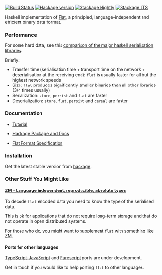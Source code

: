 
[![Build Status](https://travis-ci.org/Quid2/flat.svg?branch=master)](https://travis-ci.org/Quid2/flat)
[![Hackage version](https://img.shields.io/hackage/v/flat.svg)](http://hackage.haskell.org/package/flat)
[![Stackage Nightly](http://stackage.org/package/flat/badge/nightly)](http://stackage.org/nightly/package/model)
[![Stackage LTS](http://stackage.org/package/flat/badge/lts)](http://stackage.org/lts/package/model)


Haskell implementation of [Flat](http://quid2.org/docs/Flat.pdf), a principled, language-independent and efficient binary data format.

### Performance

For some hard data, see this [comparison of the major haskell serialisation libraries](https://github.com/haskell-perf/serialization).

Briefly:
 * Transfer time (serialisation time + transport time on the network + deserialisation at the receiving end): `flat` is usually faster for all but the highest network speeds
 * Size: `flat` produces significantly smaller binaries than all other libraries (3/4 times usually)
 * Serialization: `store`, `persist` and `flat` are faster
 * Deserialization: `store`, `flat`, `persist` and `cereal` are faster

### Documentation

* [Tutorial](http://hackage.haskell.org/package/flat/docs/Flat-Tutorial.html)

* [Hackage Package and Docs](http://hackage.haskell.org/package/flat)

* [Flat Format Specification](http://quid2.org/docs/Flat.pdf)

### Installation

Get the latest stable version from [hackage](https://hackage.haskell.org/package/flat).

### Other Stuff You Might Like

#### [ZM - Language independent, reproducible, absolute types](https://github.com/Quid2/zm)

To decode `flat` encoded data you need to know the type of the serialised data.

This is ok for applications that do not require long-term storage and that do not operate in open distributed systems.

For those who do, you might want to supplement `flat` with something like [ZM](https://github.com/Quid2/zm).

#### Ports for other languages

[TypeScript-JavaScript](https://github.com/Quid2/ts) and [Purescript](https://www.purescript.org/) ports are under development.

Get in touch if you would like to help porting `flat` to other languages.